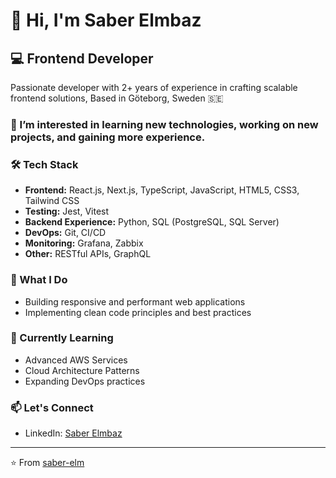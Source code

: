 # 👋 Hi, I'm Saber Elmbaz

## 💻 Frontend Developer

Passionate developer with 2+ years of experience in crafting scalable frontend solutions, Based in Göteborg, Sweden 🇸🇪

### 👀 I’m interested in learning new technologies, working on new projects, and gaining more experience.
  
### 🛠️ Tech Stack
- **Frontend:** React.js, Next.js, TypeScript, JavaScript, HTML5, CSS3, Tailwind CSS
- **Testing:** Jest, Vitest
- **Backend Experience:** Python, SQL (PostgreSQL, SQL Server)
- **DevOps:** Git, CI/CD
- **Monitoring:** Grafana, Zabbix
- **Other:** RESTful APIs, GraphQL

### 🚀 What I Do
- Building responsive and performant web applications
- Implementing clean code principles and best practices

### 🌱 Currently Learning
- Advanced AWS Services
- Cloud Architecture Patterns
- Expanding DevOps practices

### 📫 Let's Connect
- LinkedIn: [Saber Elmbaz](https://linkedin.com/in/saber-elmbaz)

---
⭐️ From [saber-elm](https://github.com/saber-elm)

<!---
saber-elm/saber-elm is a ✨ special ✨ repository because its `README.md` (this file) appears on your GitHub profile.
You can click the Preview link to take a look at your changes.
--->
